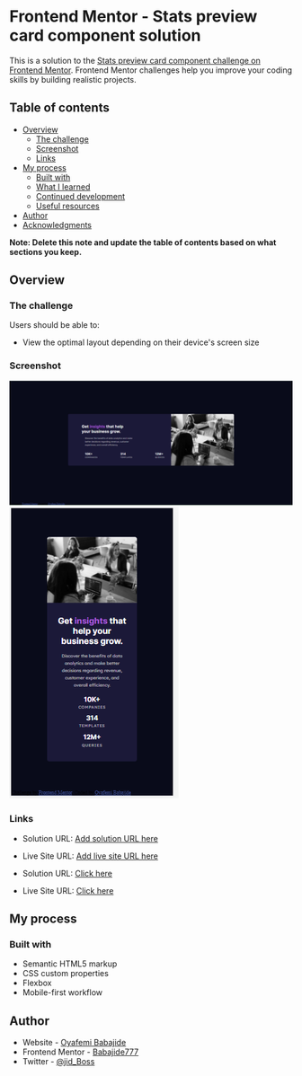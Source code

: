 # Frontend Mentor - Stats preview card component solution

This is a solution to the [Stats preview card component challenge on Frontend Mentor](https://www.frontendmentor.io/challenges/stats-preview-card-component-8JqbgoU62). Frontend Mentor challenges help you improve your coding skills by building realistic projects.

## Table of contents

- [Overview](#overview)
  - [The challenge](#the-challenge)
  - [Screenshot](#screenshot)
  - [Links](#links)
- [My process](#my-process)
  - [Built with](#built-with)
  - [What I learned](#what-i-learned)
  - [Continued development](#continued-development)
  - [Useful resources](#useful-resources)
- [Author](#author)
- [Acknowledgments](#acknowledgments)

**Note: Delete this note and update the table of contents based on what sections you keep.**

## Overview

### The challenge

Users should be able to:

- View the optimal layout depending on their device's screen size

### Screenshot

![Web version](./images/web.PNG)
![Mobile version](./images/mobile.PNG)

### Links

- Solution URL: [Add solution URL here](https://your-solution-url.com)
- Live Site URL: [Add live site URL here](https://your-live-site-url.com)

- Solution URL: [Click here](https://github.com/Babajide777/stats-preview-card-component)
- Live Site URL: [Click here](https://babajide777.github.io/stats-preview-card-component/)

## My process

### Built with

- Semantic HTML5 markup
- CSS custom properties
- Flexbox
- Mobile-first workflow

## Author

- Website - [Oyafemi Babajide](https://babajide-portfolio.netlify.app/)
- Frontend Mentor - [Babajide777](https://www.frontendmentor.io/profile/Babajide777)
- Twitter - [@jid_Boss](https://www.twitter.com/jid_Boss)
